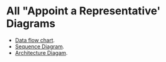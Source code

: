 # All "Appoint a Representative' Diagrams

- [Data flow chart](https://github.com/department-of-veterans-affairs/va.gov-team/blob/master/products/accredited-representation-management/product-documentation/appoint-a-representative/launch-materials/images/appoint-a-rep-data-flow.png).
- [Sequence Diagram](https://github.com/department-of-veterans-affairs/va.gov-team/blob/master/products/accredited-representation-management/product-documentation/appoint-a-representative/launch-materials/images/appoint-a-rep-sequence.png).
- [Architecture Diagam](https://github.com/department-of-veterans-affairs/va.gov-team/blob/master/products/accredited-representation-management/product-documentation/appoint-a-representative/launch-materials/images/appoint-a-rep-architecture.png).
